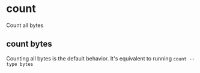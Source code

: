# count
Count all bytes

## count bytes

Counting all bytes is the default behavior. It's equivalent to running `count --type bytes`
